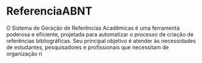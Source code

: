 # ReferenciaABNT
O Sistema de Geração de Referências Acadêmicas é uma ferramenta poderosa e eficiente, projetada para automatizar o processo de criação de referências bibliográficas.   Seu principal objetivo é atender às necessidades de estudantes, pesquisadores e profissionais que necessitam de organização ri
